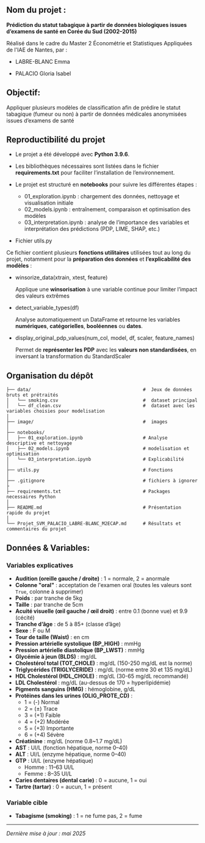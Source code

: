 
## Nom du projet :

**Prédiction du statut tabagique à partir de données biologiques issues d’examens de santé en Corée du Sud (2002–2015)**

Réalisé dans le cadre du Master 2 Économétrie et Statistiques Appliquées de l'IAE de Nantes, par :

- LABRE-BLANC Emma

- PALACIO Gloria Isabel


##   Objectif:

Appliquer plusieurs modèles de classification afin de prédire le statut tabagique (fumeur ou non) à partir de données médicales anonymisées issues d’examens de santé


##  Reproductibilité du projet

- Le projet a été développé avec **Python 3.9.6**.  
- Les bibliothèques nécessaires sont listées dans le fichier **requirements.txt** pour faciliter l’installation de l’environnement.  
- Le projet est structuré en **notebooks** pour suivre les différentes étapes :

  - 01_exploration.ipynb : chargement des données, nettoyage et visualisation initiale  
  - 02_models.ipynb : entraînement, comparaison et optimisation des modèles  
  - 03_interpretation.ipynb : analyse de l’importance des variables et interprétation des prédictions (PDP, LIME, SHAP, etc.)

- Fichier utils.py

Ce fichier contient plusieurs **fonctions utilitaires** utilisées tout au long du projet, notamment pour la **préparation des données** et **l’explicabilité des modèles** :


- winsorize_data(xtrain, xtest, feature)

  Applique une **winsorisation** à une variable continue pour limiter l’impact des valeurs extrêmes

- detect_variable_types(df)

  Analyse automatiquement un DataFrame et retourne les variables **numériques**, **catégorielles**, **booléennes** ou **dates**.  

- display_original_pdp_values(num_col, model, df, scaler, feature_names)

  Permet de **représenter les PDP** avec les **valeurs non standardisées**, en inversant la transformation du StandardScaler 




## Organisation du dépôt

```
├── data/                                         #  Jeux de données bruts et prétraités
│   └── smoking.csv                               #  dataset principal
│   └── df_clean.csv                              #  dataset avec les variables choisies pour modelisation
│
├── image/                                        #  images
│
├── notebooks/                  
│   ├── 01_exploration.ipynb                      # Analyse descriptive et nettoyage
│   ├── 02_models.ipynb                           # modelisation et optimisation
│   └── 03_interpretation.ipynb                   # Explicabilité 
│
├── utils.py                                      # Fonctions 
│
├── .gitignore                                    # fichiers à ignorer 
├                           
├── requirements.txt                              # Packages necessaires Python
│                       
├── README.md                                     # Présentation rapide du projet
│                              
└── Projet_SVM_PALACIO_LABRE-BLANC_M2ECAP.md      # Résultats et commentaires du projet 

```




## Données & Variables:

###  Variables explicatives

- **Audition (oreille gauche / droite)** : 1 = normale, 2 = anormale
- **Colonne "oral"** : acceptation de l'examen oral (toutes les valeurs sont `True`, colonne à supprimer)
- **Poids** : par tranche de 5kg
- **Taille** : par tranche de 5cm
- **Acuité visuelle (œil gauche / œil droit)** : entre 0.1 (bonne vue) et 9.9 (cécité)
- **Tranche d’âge** : de 5 à 85+ (classe d’âge)
- **Sexe** : F ou M
- **Tour de taille (Waist)** : en cm
- **Pression artérielle systolique (BP_HIGH)** : mmHg
- **Pression artérielle diastolique (BP_LWST)** : mmHg
- **Glycémie à jeun (BLDS)** : mg/dL
- **Cholestérol total (TOT_CHOLE)** : mg/dL (150-250 mg/dL est la norme)
- **Triglycérides (TRIGLYCERIDE)** : mg/dL (norme entre 30 et 135 mg/dL)
- **HDL Cholestérol (HDL_CHOLE)** : mg/dL (30-65 mg/dL recommandé)
- **LDL Cholestérol** : mg/dL (au-dessus de 170 = hyperlipidémie)
- **Pigments sanguins (HMG)** : hémoglobine, g/dL
- **Protéines dans les urines (OLIG_PROTE_CD)** :
  - 1 = (-) Normal
  - 2 = (±) Trace
  - 3 = (+1) Faible
  - 4 = (+2) Modérée
  - 5 = (+3) Importante
  - 6 = (+4) Sévère
- **Créatinine** : mg/dL (norme 0.8~1.7 mg/dL)
- **AST** : UI/L (fonction hépatique, norme 0–40)
- **ALT** : UI/L (enzyme hépatique, norme 0–40)
- **GTP** : UI/L (enzyme hépatique)
  - Homme : 11–63 UI/L
  - Femme : 8–35 UI/L
- **Caries dentaires (dental carie)** : 0 = aucune, 1 = oui
- **Tartre (tartar)** : 0 = aucun, 1 = présent


### Variable cible

- **Tabagisme (smoking)** : 1 = ne fume pas, 2 = fume



---

*Dernière mise à jour : mai 2025*

